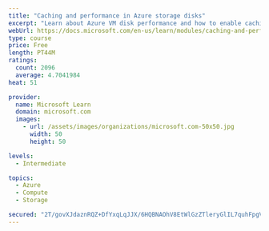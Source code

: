 ```yaml
---
title: "Caching and performance in Azure storage disks"
excerpt: "Learn about Azure VM disk performance and how to enable caching to help optimize read and write access to storage."
webUrl: https://docs.microsoft.com/en-us/learn/modules/caching-and-performance-azure-storage-and-disks/
type: course
price: Free
length: PT44M
ratings:
  count: 2096
  average: 4.7041984
heat: 51

provider:
  name: Microsoft Learn
  domain: microsoft.com
  images:
    - url: /assets/images/organizations/microsoft.com-50x50.jpg
      width: 50
      height: 50

levels:
  - Intermediate

topics:
  - Azure
  - Compute
  - Storage

secured: "2T/govXJdaznRQZ+DfYxqLqJJX/6HQBNAOhV8EtWlGzZTleryGlIL7quhFpgVSbo6T5mtbXR4EvQICVx9zuoLTtL+nDiZqI3KfBm23bgCcDIdbEspxxKxd2m7jLUCOMTA10JBnAR5CATu/CMPkIaEkDeLFtqRJqYeD5u4z5U6joJMlTR0+61t4acQbNIMr+jZk5Gs0E2TGJOpKECmP/ARvZGNZ3wdp9+zi/ly8HnK4MULiRUijrl0S0QJ4hBRDz2l4Szp1L6lshCXX36bCLfH4GncIeaCJSU4Q/2OC9LArb67w9BDdg762/x5+LyxaefilpLglkEKEbNcE/RZuWorTtMWDhONvWZVN5MVKJ3sGyKcqcJvkABlp1fWl7/xdzdNhckz6IKBQyiPI/7BSSlaZ5dWqCSg8inXIs82r4nJf8=;r/xmevpX7s7hEiTSfS+UAw=="
---
```


